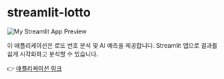 # streamlit-lotto

![My Streamlit App Preview](https://blog.kakaocdn.net/dn/Nfztm/btsKwONI8Va/yoGifXJF9EVMihkuRQbOB0/img.png)

이 애플리케이션은 로또 번호 분석 및 AI 예측을 제공합니다. Streamlit 앱으로 결과를 쉽게 시각화하고 분석할 수 있습니다.

👉 [애플리케이션 링크](https://jinyeonnok.streamlit.app/)
